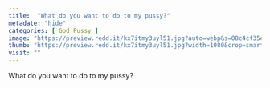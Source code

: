 ```yaml
---
title:  "What do you want to do to my pussy?"
metadate: "hide"
categories: [ God Pussy ]
image: "https://preview.redd.it/kx7itmy3uyl51.jpg?auto=webp&s=08c4cf35e914a65e924c579334ef2c7bddc3cc38"
thumb: "https://preview.redd.it/kx7itmy3uyl51.jpg?width=1080&crop=smart&auto=webp&s=c36e2485b1c0c63b01b539ea4cfcdf2321ac5811"
visit: ""
---
```

What do you want to do to my pussy?

